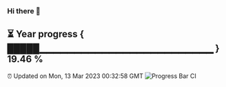### Hi there 👋
⏳ Year progress { █████▁▁▁▁▁▁▁▁▁▁▁▁▁▁▁▁▁▁▁▁▁▁▁▁▁ } 19.46 %
---
⏰ Updated on Mon, 13 Mar 2023 00:32:58 GMT
![Progress Bar CI](https://github.com/Moyi321/Moyi321/workflows/Progress%20Bar%20CI/badge.svg)
